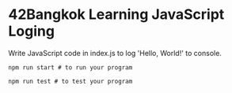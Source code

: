 # 42Bangkok Learning JavaScript Loging

Write JavaScript code in index.js to log 'Hello, World!' to console.

```
npm run start # to run your program
```

```
npm run test # to test your program
```
